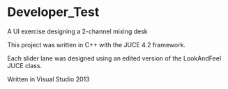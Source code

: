 # Developer_Test

A UI exercise designing a 2-channel mixing desk

This project was written in C++ with the JUCE 4.2 framework.

Each slider lane was designed using an edited version of the LookAndFeel JUCE class.

Written in Visual Studio 2013
